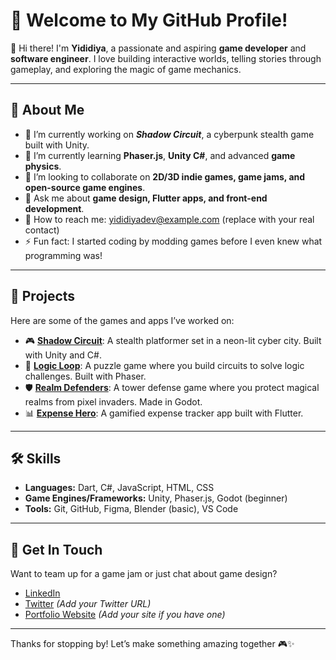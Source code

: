 # 💾 Welcome to My GitHub Profile!

👋 Hi there! I'm **Yididiya**, a passionate and aspiring **game developer** and **software engineer**. I love building interactive worlds, telling stories through gameplay, and exploring the magic of game mechanics.

---

## 🧠 About Me

* 🔭 I’m currently working on ***Shadow Circuit***, a cyberpunk stealth game built with Unity.
* 🌱 I’m currently learning **Phaser.js**, **Unity C#**, and advanced **game physics**.
* 👯 I’m looking to collaborate on **2D/3D indie games, game jams, and open-source game engines**.
* 💬 Ask me about **game design, Flutter apps, and front-end development**.
* 📨 How to reach me: [yididiyadev@example.com](mailto:yididiyadev@example.com) (replace with your real contact)
* ⚡ Fun fact: I started coding by modding games before I even knew what programming was!

---

## 🚀 Projects

Here are some of the games and apps I’ve worked on:

* 🎮 [**Shadow Circuit**](#): A stealth platformer set in a neon-lit cyber city. Built with Unity and C#.
* 🧩 [**Logic Loop**](#): A puzzle game where you build circuits to solve logic challenges. Built with Phaser.
* 🛡️ [**Realm Defenders**](#): A tower defense game where you protect magical realms from pixel invaders. Made in Godot.
* 📊 [**Expense Hero**](#): A gamified expense tracker app built with Flutter.

---

## 🛠️ Skills

* **Languages:** Dart, C#, JavaScript, HTML, CSS
* **Game Engines/Frameworks:** Unity, Phaser.js, Godot (beginner)
* **Tools:** Git, GitHub, Figma, Blender (basic), VS Code

---

## 🤝 Get In Touch

Want to team up for a game jam or just chat about game design?

* [LinkedIn](https://www.linkedin.com/in/yididiya-admasu-27199b305/)
* [Twitter](https://twitter.com/your-username) *(Add your Twitter URL)*
* [Portfolio Website](https://your-portfolio.com) *(Add your site if you have one)*

---

Thanks for stopping by! Let’s make something amazing together 🎮✨
